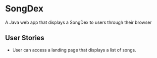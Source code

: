 # SongDex

A Java web app that displays a SongDex to users through their browser

## User Stories
 - User can access a landing page that displays a list of songs.